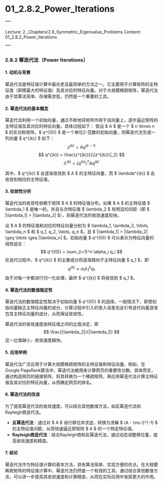 # 01_2.8.2_Power_Iterations

"""

Lecture: 2._Chapters/2.8_Symmetric_Eigenvalue_Problems
Content: 01_2.8.2_Power_Iterations

"""

### 2.8.2 幂迭代法（Power Iterations）

#### 1. 动机与背景

幂迭代法是特征值计算中最古老且最简单的方法之一。它主要用于计算矩阵的主特征值（即模最大的特征值）及其对应的特征向量。对于大规模稀疏矩阵，幂迭代法由于其算法简单、存储需求低，仍然是一个重要的工具。

#### 2. 幂迭代法的基本概念

幂迭代法利用一个初始向量，通过不断地将矩阵作用于该向量上，逐步逼近矩阵的主特征值及其对应的特征向量。具体过程如下：
假设 $ A $ 是一个 $ n \times n $ 的实对称矩阵，$ q^{(0)} $ 是一个单位2-范数的初始向量，则幂迭代法生成一列向量 $ q^{(k)} $ 如下：
$$ z^{(k)} = A q^{(k-1)} $$
$$ q^{(k)} = \frac{z^{(k)}}{\|z^{(k)}\|_2} $$
$$ \lambda^{(k)} = (q^{(k)})^T A q^{(k)} $$

其中，$ q^{(k)} $ 会逐渐收敛到 $ A $ 的主特征向量，而 $ \lambda^{(k)} $ 会收敛到相应的主特征值。

#### 3. 收敛性分析

幂迭代法的收敛性依赖于矩阵 $ A $ 的特征值分布。如果 $ A $ 的主特征值 $ \lambda_1 $ 是唯一的，并且与次特征值 $ \lambda_2 $ 有明显的间距（即 $ |\lambda_1| > |\lambda_2| $），则幂迭代法的收敛速度较快。

设 $ A $ 的特征值和对应的特征向量分别为 $ \lambda_1, \lambda_2, \ldots, \lambda_n $ 和 $ q_1, q_2, \ldots, q_n $，且 $ |\lambda_1| > |\lambda_2| \geq \ldots \geq |\lambda_n| $。初始向量 $ q^{(0)} $ 可以表示为特征向量的线性组合：
$$ q^{(0)} = \sum_{i=1}^n \alpha_i q_i $$
在迭代过程中，$ q^{(k)} $ 的主要成分将逐渐趋向于主特征向量 $ q_1 $，即
$$ q^{(k)} \approx \alpha_1 \lambda_1^k q_1 $$
由于对每一步都进行归一化处理，最终 $ q^{(k)} $ 将收敛到 $ q_1 $。

#### 4. 幂迭代法的数值稳定性

幂迭代法的数值稳定性取决于初始向量 $ q^{(0)} $ 的选择。一般情况下，即使初始向量缺乏主特征向量的成分，计算过程中引入的舍入误差也会引导迭代向量逐渐包含主特征向量的成分，从而保证收敛性。

幂迭代法的收敛速度由特征值之间的比值决定，即
$$ \frac{|\lambda_2|}{|\lambda_1|} $$
这一比值越小，收敛速度越快。

#### 5. 应用举例

幂迭代法广泛应用于计算大规模稀疏矩阵的主特征值和特征向量。例如，在Google PageRank算法中，幂迭代法被用来计算网页的重要性分数。具体而言，通过构造网页的链接矩阵，将其转换为一个稀疏矩阵，再应用幂迭代法计算主特征值及其对应的特征向量，从而确定网页的排名。

#### 6. 幂迭代法的改进

为了提高幂迭代法的收敛速度，可以结合其他数值方法，如反幂迭代法和Rayleigh商迭代法。

- **反幂迭代法**：通过对 $ A $ 进行移位并求逆，转换为求解 $ (A - \mu I)^{-1} $ 的主特征值问题，从而快速逼近原矩阵 $ A $ 的一个特定特征值。
- **Rayleigh商迭代法**：结合Rayleigh商和反幂迭代法，通过动态调整移位量，提高收敛速度和精度。

#### 7. 结论

幂迭代法作为特征值计算的基本方法，具有算法简单、实现方便的优点。在大规模稀疏矩阵的特征值计算中，幂迭代法仍然是一个有效的工具。通过结合其他数值方法，可以进一步提高其收敛速度和计算精度，从而在实际应用中发挥更大的作用。
